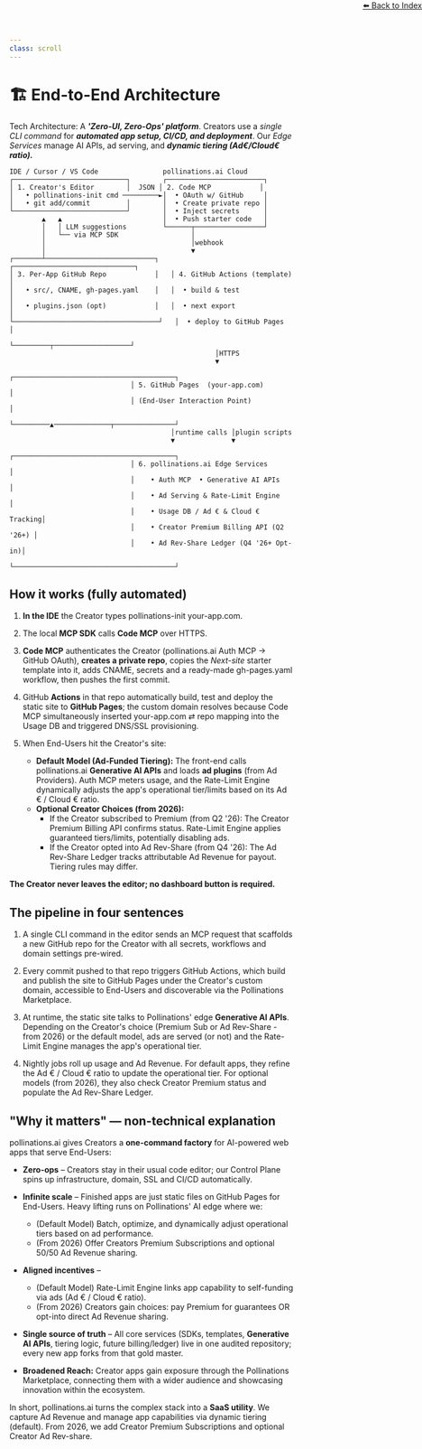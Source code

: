 ```yaml
---
class: scroll
---
```


<div style="text-align: right; position: absolute; top: 0; right: 0;">
<a href="/1">⬅️ Back to Index</a>
</div>

# 🏗️ **End-to-End Architecture**

<div class="bg-gray-100 p-1 pl-6 pr-6 rounded-lg border-l-4 border-gray-500 mb-6">
  <p class="text-gray-800">Tech Architecture: A <strong><em>'Zero-UI, Zero-Ops' platform</em></strong>. Creators use a <em>single CLI command</em> for <strong><em>automated app setup, CI/CD, and deployment</em></strong>. Our <em>Edge Services</em> manage AI APIs, ad serving, and <strong><em>dynamic tiering (Ad€/Cloud€ ratio).</em></strong></p>
</div>

```
IDE / Cursor / VS Code                pollinations.ai Cloud
┌────────────────────────────┐        ┌────────────────────────┐
│ 1. Creator's Editor        │  JSON │ 2. Code MCP            │
│   • pollinations-init cmd ─────────►│  • OAuth w/ GitHub     │
│   • git add/commit         │        │  • Create private repo │
└────────────────────────────┘        │  • Inject secrets      │
        ▲   ▲                         │  • Push starter code   │
        │   │ LLM suggestions         └──────┬─────────────────┘
        │   └── via MCP SDK                  │
        │                                    │webhook
        │                                    ▼
┌───────┴───────────────────────────┐   ┌──────────────────────────────┐
│ 3. Per-App GitHub Repo            │   │ 4. GitHub Actions (template) │
│   • src/, CNAME, gh-pages.yaml    │   │  • build & test             │
│   • plugins.json (opt)            │   │  • next export              │
└────────────────────────────────────┘   │  • deploy to GitHub Pages   │
                                         └─────────┬───────────────────┘
                                                   │HTTPS
                                                   ▼
                              ┌────────────────────────────────────────┐
                              │ 5. GitHub Pages  (your-app.com)        │
                              │ (End-User Interaction Point)           │
                              └─────────▲──────────────┬───────────────┘
                                        │runtime calls │plugin scripts
                                        ▼              ▼
                              ┌────────────────────────────────────────┐
                              │ 6. pollinations.ai Edge Services          │
                              │    • Auth MCP  • Generative AI APIs           │
                              │    • Ad Serving & Rate-Limit Engine   │
                              │    • Usage DB / Ad € & Cloud € Tracking│
                              │    • Creator Premium Billing API (Q2 '26+) │
                              │    • Ad Rev-Share Ledger (Q4 '26+ Opt-in)│
                              └────────────────────────────────────────┘
```

## **How it works (fully automated)**

1. **In the IDE** the Creator types pollinations-init your-app.com.

2. The local **MCP SDK** calls **Code MCP** over HTTPS.

3. **Code MCP** authenticates the Creator (pollinations.ai Auth MCP → GitHub OAuth), **creates a private repo**, copies the *Next-site* starter template into it, adds CNAME, secrets and a ready-made gh-pages.yaml workflow, then pushes the first commit.

4. GitHub **Actions** in that repo automatically build, test and deploy the static site to **GitHub Pages**; the custom domain resolves because Code MCP simultaneously inserted your-app.com ⇄ repo mapping into the Usage DB and triggered DNS/SSL provisioning.

5. When End-Users hit the Creator's site:
    *   **Default Model (Ad-Funded Tiering):** The front-end calls pollinations.ai **Generative AI APIs** and loads **ad plugins** (from Ad Providers). Auth MCP meters usage, and the Rate-Limit Engine dynamically adjusts the app's operational tier/limits based on its Ad € / Cloud € ratio.
    *   **Optional Creator Choices (from 2026):**
        *   If the Creator subscribed to Premium (from Q2 '26): The Creator Premium Billing API confirms status. Rate-Limit Engine applies guaranteed tiers/limits, potentially disabling ads.
        *   If the Creator opted into Ad Rev-Share (from Q4 '26): The Ad Rev-Share Ledger tracks attributable Ad Revenue for payout. Tiering rules may differ.

**The Creator never leaves the editor; no dashboard button is required.**


## **The pipeline in four sentences**

1. A single CLI command in the editor sends an MCP request that scaffolds a new GitHub repo for the Creator with all secrets, workflows and domain settings pre-wired.

2. Every commit pushed to that repo triggers GitHub Actions, which build and publish the site to GitHub Pages under the Creator's custom domain, accessible to End-Users and discoverable via the Pollinations Marketplace.

3. At runtime, the static site talks to Pollinations' edge **Generative AI APIs**. Depending on the Creator's choice (Premium Sub or Ad Rev-Share - from 2026) or the default model, ads are served (or not) and the Rate-Limit Engine manages the app's operational tier.

4. Nightly jobs roll up usage and Ad Revenue. For default apps, they refine the Ad € / Cloud € ratio to update the operational tier. For optional models (from 2026), they also check Creator Premium status and populate the Ad Rev-Share Ledger.


## **"Why it matters" — non-technical explanation**

pollinations.ai gives Creators a **one-command factory** for AI-powered web apps that serve End-Users:

* **Zero-ops** – Creators stay in their usual code editor; our Control Plane spins up infrastructure, domain, SSL and CI/CD automatically.

* **Infinite scale** – Finished apps are just static files on GitHub Pages for End-Users. Heavy lifting runs on Pollinations' AI edge where we:
    *   (Default Model) Batch, optimize, and dynamically adjust operational tiers based on ad performance.
    *   (From 2026) Offer Creators Premium Subscriptions and optional 50/50 Ad Revenue sharing.

* **Aligned incentives** – 
    *   (Default Model) Rate-Limit Engine links app capability to self-funding via ads (Ad € / Cloud € ratio).
    *   (From 2026) Creators gain choices: pay Premium for guarantees OR opt-into direct Ad Revenue sharing.

* **Single source of truth** – All core services (SDKs, templates, **Generative AI APIs**, tiering logic, future billing/ledger) live in one audited repository; every new app forks from that gold master.
* **Broadened Reach:** Creator apps gain exposure through the Pollinations Marketplace, connecting them with a wider audience and showcasing innovation within the ecosystem.

In short, pollinations.ai turns the complex stack into a **SaaS utility**. We capture Ad Revenue and manage app capabilities via dynamic tiering (default). From 2026, we add Creator Premium Subscriptions and optional Creator Ad Rev-share. 